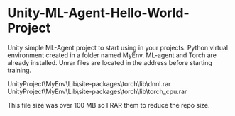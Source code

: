 # Unity-ML-Agent-Hello-World-Project
Unity simple ML-Agent project to start using in your projects.
Python virtual environment created in a folder named MyEnv.
ML-agent and Torch are already installed.
Unrar files are located in the address before starting training.

UnityProject\MyEnv\Lib\site-packages\torch\lib\dnnl.rar
UnityProject\MyEnv\Lib\site-packages\torch\lib\torch_cpu.rar

 This file size was over 100 MB so I RAR them to reduce the repo size.
